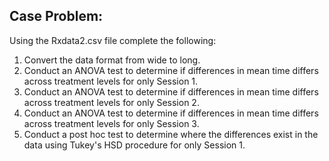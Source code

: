 ## Case Problem:
Using the Rxdata2.csv file complete the following:

1. Convert the data format from wide to long.
2. Conduct an ANOVA test to determine if differences in mean time differs across treatment levels for only Session 1. 
3. Conduct an ANOVA test to determine if differences in mean time differs across treatment levels for only Session 2.
4. Conduct an ANOVA test to determine if differences in mean time differs across treatment levels for only Session 3. 
5. Conduct a post hoc test to determine where the differences exist in the data using Tukey's HSD procedure for only Session 1.
